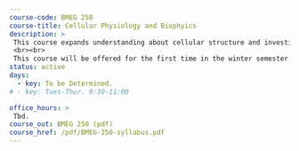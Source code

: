 ```yaml
---
course-code: BMEG 250    
course-title: Cellular Physiology and Biophyics
description: >
 This course expands understanding about cellular structure and investigates fundamental mechanisms of membrane transport, signal transduction, muscle mechanochemistry and neurotransmission. Structure and hierarchical organization up to the level of tissues are also studied using light and electron microscopy.
 <br><br>
 This course will be offered for the first time in the winter semester of 2019 and is a core course for the new BASc program in Biomedical Engineering.
status: active
days: 
  - key: To be Determined. 
# - key: Tues-Thur. 9:30-11:00

office_hours: >
 Tbd.
course_out: BMEG 250 (pdf)
course_href: /pdf/BMEG-250-syllabus.pdf 
---
```

